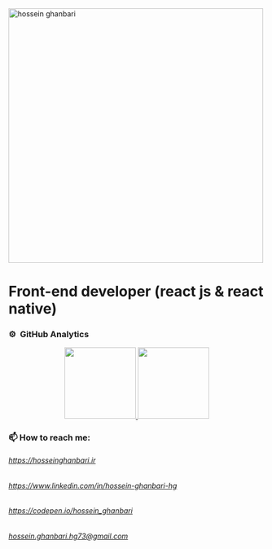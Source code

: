 <img alt="hossein ghanbari"  title="hossein ghanbari" src="https://hosseinghanbari.ir/img/logoDark.png" width="500" />

# Front-end developer (react js & react native) 

### ⚙️ &nbsp;GitHub Analytics

<p align="center">
<a href="https://github.com/hossein-ghanbari">
  <img height="140em" src="https://github-readme-stats-eight-theta.vercel.app/api?username=hossein-ghanbari&show_icons=true&theme=algolia&include_all_commits=true&count_private=true"/>
  <img height="140em" src="https://github-readme-stats-eight-theta.vercel.app/api/top-langs/?username=hossein-ghanbari&layout=compact&langs_count=10&theme=algolia"/>
</a>
</p>
 
### 📫 How to reach me:
######  https://hosseinghanbari.ir
###### https://www.linkedin.com/in/hossein-ghanbari-hg
###### https://codepen.io/hossein_ghanbari
###### hossein.ghanbari.hg73@gmail.com

